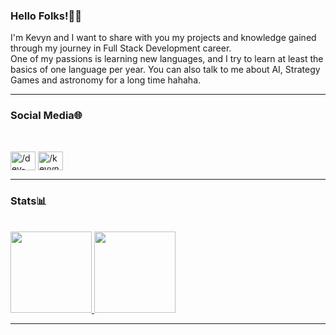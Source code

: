 ### Hello Folks!👋🏻

<quote>
I'm Kevyn and I want to share with you my projects and knowledge gained through my journey in Full Stack Development career. <br>
One of my passions is learning new languages, and I try to learn at least the basics of one language per year. You can also
talk to me about AI, Strategy Games and astronomy for a long time hahaha. </quote>
<hr>

### Social Media🌐
<br>
<p align="left">
  <a href="https://instagram.com/dev-marsu" target="blank"><img align="center" src="https://cdn.jsdelivr.net/npm/simple-icons@3.0.1/icons/instagram.svg" alt="/dev-marsu" height="30" width="40"/></a>
  <a href="https://linkedin.com/in/kevynmarsu" target="blank"><img align="center" src="https://cdn.jsdelivr.net/npm/simple-icons@3.0.1/icons/linkedin.svg" alt="/kevynmars" height="30" width="40"/></a>
</p>
<hr>

### Stats📊
<br>
<a href="https://github.com/dev-marsu">
    <img height="130em" src="https://github-readme-stats.vercel.app/api?username=dev-marsu&show_icons=true&theme=omni" />
</a>

<a href="https://github.com/dev-marsu">
    <img height="130em" src="https://github-readme-stats.vercel.app/api/top-langs/?username=dev-marsu&layout=compact&theme=omni" />
</a>
<hr>
